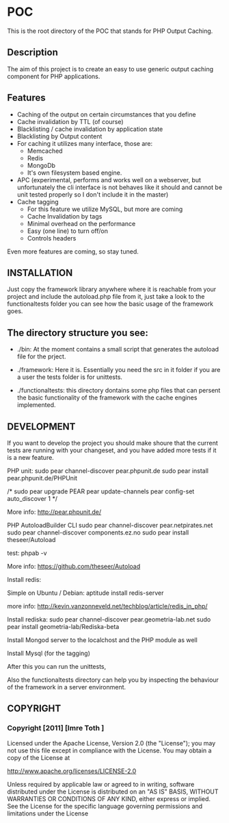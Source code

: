 # POC
This is the root directory of the
POC that stands for PHP Output Caching.


## Description

The aim of this project is to create an easy to use generic output caching component for  PHP applications.

## Features
 * Caching of the output on certain circumstances that you define
 * Cache invalidation by TTL (of course)
 * Blacklisting / cache invalidation by application state
 * Blacklisting by Output content
 * For caching it utilizes many interface, those are:
   * Memcached
   * Redis
   * MongoDb
   * It's own filesystem based engine.
 * APC (experimental, performs and works well on a webserver, but unfortunately the cli interface is not behaves like it should and cannot be unit tested properly so I don't include it in the master)
 * Cache tagging
    * For this feature we utilize MySQL, but more are coming
    * Cache Invalidation by tags
    * Minimal overhead on the performance
    * Easy (one line) to turn off/on
    * Controls headers

Even more features are coming, so stay tuned.

## INSTALLATION

Just copy the framework library anywhere where it is reachable from your project and include the autoload.php file from it, just take a look to the functionaltests folder you can see how the basic usage of the framework goes.

## The directory structure you see:

* ./bin: At the moment contains a small script that generates the autoload file for the prject.
* ./framework: Here it is. Essentially you need the src in it folder if you are a user the tests folder is for unittests.

* ./functionaltests: this directory dontains some php files that can persent the basic functionality of the framework with the cache engines implemented.


## DEVELOPMENT

If you want to develop the project you should make shoure that the current tests are running with your changeset, and you have added more tests if it is a new feature.

PHP unit:
sudo pear channel-discover pear.phpunit.de
sudo pear install pear.phpunit.de/PHPUnit

/*
sudo pear upgrade PEAR
pear update-channels
pear config-set auto_discover 1
*/

More info:
http://pear.phpunit.de/


PHP AutoloadBuilder CLI
sudo pear channel-discover pear.netpirates.net
sudo pear channel-discover components.ez.no
sudo pear install theseer/Autoload

test:
phpab -v

More info:
https://github.com/theseer/Autoload


Install redis:

Simple on Ubuntu / Debian:
aptitude install redis-server

more info:
http://kevin.vanzonneveld.net/techblog/article/redis_in_php/


Install rediska:
sudo pear channel-discover pear.geometria-lab.net
sudo pear install geometria-lab/Rediska-beta

Install Mongod server to the localchost and the PHP module as well

Install Mysql (for the tagging)

After this you can run the unittests,

Also the functionaltests directory can help you by inspecting the behaviour of the framework in a server environment.

## COPYRIGHT ##

### Copyright [2011] [Imre Toth <tothimre at gmail>] ###

Licensed under the Apache License, Version 2.0 (the "License");
you may not use this file except in compliance with the License.
You may obtain a copy of the License at

 http://www.apache.org/licenses/LICENSE-2.0

Unless required by applicable law or agreed to in writing, software
distributed under the License is distributed on an "AS IS" BASIS,
WITHOUT WARRANTIES OR CONDITIONS OF ANY KIND, either express or implied.
See the License for the specific language governing permissions and
limitations under the License
